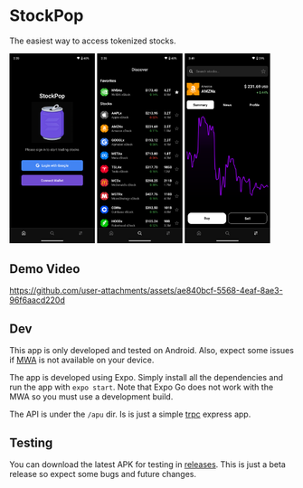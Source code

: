 # StockPop

The easiest way to access tokenized stocks.

<div>
  <img src="./screenshots/home.png" alt="Home Screen" width="30%" />
  <img src="./screenshots/discovery.png" alt="Discovery Screen" width="30%" />
  <img src="./screenshots/swap.png" alt="Swap Screen" width="30%" />
</div>

## Demo Video

https://github.com/user-attachments/assets/ae840bcf-5568-4eaf-8ae3-96f6aacd220d

## Dev

This app is only developed and tested on Android. Also, expect some issues if [MWA](https://docs.solanamobile.com/developers/mobile-wallet-adapter) is not available on your device.

The app is developed using Expo. Simply install all the dependencies and run the app with `expo start`. Note that Expo Go does not work with the MWA so you must use a development build.

The API is under the `/apu` dir. Is is just a simple [trpc](https://github.com/trpc/trpc) express app.

## Testing

You can download the latest APK for testing in [releases](https://github.com/SC4RECOIN/StockPop/releases). This is just a beta release so expect some bugs and future changes.
